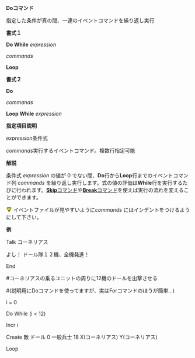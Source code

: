 **Doコマンド**

指定した条件が真の間、一連のイベントコマンドを繰り返し実行

**書式１**

**Do While** *expression*

*commands*

**Loop**

**書式２**

**Do**

*commands*

**Loop While** *expression*

**指定項目説明**

*expression*条件式

*commands*実行するイベントコマンド。複数行指定可能

**解説**

条件式 *expression* の値が 0 でない間、**Do**行から**Loop**行までのイベントコマンド列 *commands* を繰り返し実行します。式の値の評価は**While**行を実行するたびに行われます。[**Skip**コマンド](Skipコマンド)や[**Break**コマンド](Breakコマンド)を使えば実行の流れを変えることができます。

![](../images/bm0.gif) イベントファイルが見やすいように*commands* にはインデントをつけるようにして下さい。

**例**

Talk コーネリアス

よし！ ドール隊１２機、全機発進！

End

#コーネリアスの乗るユニットの周りに12機のドールを出撃させる

#(説明用にDoコマンドを使ってますが、実はForコマンドのほうが簡単…)

i = 0

Do While (i &lt; 12)

Incr i

Create 敵 ドール 0 一般兵士 18 X(コーネリアス) Y(コーネリアス)

Loop
